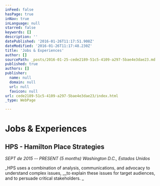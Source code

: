 ```yaml
---
inFeed: false
hasPage: true
inNav: true
inLanguage: null
starred: false
keywords: []
description: ''
datePublished: '2016-01-26T11:17:51.908Z'
dateModified: '2016-01-26T11:17:48.230Z'
title: 'Jobs & Experiences'
author: []
sourcePath: _posts/2016-01-25-cede2189-51c5-4109-a297-5bae4e3dae23.md
published: true
authors: []
publisher:
  name: null
  domain: null
  url: null
  favicon: null
url: cede2189-51c5-4109-a297-5bae4e3dae23/index.html
_type: WebPage

---
```

# Jobs & Experiences

## HPS - Hamilton Place Strategies

_SEPT de 2015 -- PRESENT (5 months)  Washington D.C., Estados Unidos_

_HPS uses a combination of analysis, communications, and advocacy to understand complex issues, __to explain these issues for target audiences, and to persuade critical stakeholders. _